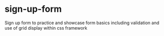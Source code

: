 # sign-up-form
Sign up form to practice and showcase form basics including validation and use of grid display within css framework

